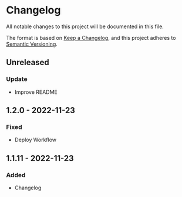 # Changelog

All notable changes to this project will be documented in this file.

The format is based on [Keep a Changelog](https://keepachangelog.com/en/1.0.0/),
and this project adheres to [Semantic Versioning](https://semver.org/spec/v2.0.0.html).

## Unreleased

### Update
- Improve README

## 1.2.0 - 2022-11-23
### Fixed
- Deploy Workflow

## 1.1.11 - 2022-11-23
### Added
- Changelog
